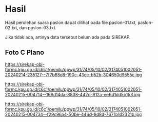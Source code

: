 # Hasil

Hasil perolehan suara paslon dapat dilihat pada file paslon-01.txt, paslon-02.txt, dan paslon-03.txt.

Jika tidak ada, artinya data tersebut belum ada pada SIREKAP.

## Foto C Plano

https://sirekap-obj-formc.kpu.go.id/c6c1/pemilu/ppwp/31/74/05/10/02/3174051002051-20240214-235127--7f7b88d8-190c-43ec-b52b-304650d9555c.jpg

https://sirekap-obj-formc.kpu.go.id/c6c1/pemilu/ppwp/31/74/05/10/02/3174051002051-20240215-004714--169d14da-8838-442d-912a-ee6d1dd5b153.jpg

https://sirekap-obj-formc.kpu.go.id/c6c1/pemilu/ppwp/31/74/05/10/02/3174051002051-20240215-004734--f29c96a4-50be-446d-9d8d-7671b1d2321b.jpg
